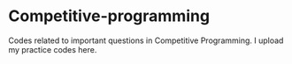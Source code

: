 # Competitive-programming
Codes related to important questions in  Competitive Programming. I upload my practice codes here.
